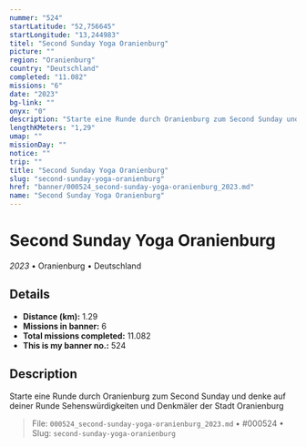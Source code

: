 ```yaml
---
nummer: "524"
startLatitude: "52,756645"
startLongitude: "13,244983"
titel: "Second Sunday Yoga Oranienburg"
picture: ""
region: "Oranienburg"
country: "Deutschland"
completed: "11.082"
missions: "6"
date: "2023"
bg-link: ""
onyx: "0"
description: "Starte eine Runde durch Oranienburg zum Second Sunday und denke auf deiner Runde Sehenswürdigkeiten und Denkmäler der Stadt Oranienburg"
lengthKMeters: "1,29"
umap: ""
missionDay: ""
notice: ""
trip: ""
title: "Second Sunday Yoga Oranienburg"
slug: "second-sunday-yoga-oranienburg"
href: "banner/000524_second-sunday-yoga-oranienburg_2023.md"
name: "Second Sunday Yoga Oranienburg"
---
```

# Second Sunday Yoga Oranienburg

*2023* • Oranienburg • Deutschland





## Details
- **Distance (km):** 1.29
- **Missions in banner:** 6
- **Total missions completed:** 11.082
- **This is my banner no.:** 524



## Description
Starte eine Runde durch Oranienburg zum Second Sunday und denke auf deiner Runde Sehenswürdigkeiten und Denkmäler der Stadt Oranienburg




> File: `000524_second-sunday-yoga-oranienburg_2023.md`
> • #000524
> • Slug: `second-sunday-yoga-oranienburg`

